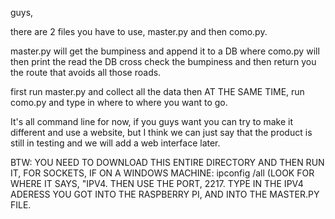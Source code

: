 

guys, 

there are 2 files you have to use, master.py and then como.py. 

master.py will get the bumpiness and append it to a DB where como.py will then print the read the DB cross check the bumpiness and then return you the route that avoids all those roads.

first run master.py and collect all the data then AT THE SAME TIME, run como.py and type in where to where you want to go. 

It's all command line for now, if you guys want you can try to make it different and use a website, but I think we can just say that the product is still in testing and we will add a web interface later.



BTW: YOU NEED TO DOWNLOAD THIS ENTIRE DIRECTORY AND THEN RUN IT, FOR SOCKETS, IF ON A WINDOWS MACHINE: ipconfig /all  (LOOK FOR WHERE IT SAYS, "IPV4. THEN USE THE PORT, 2217. TYPE IN THE IPV4 ADERESS YOU GOT INTO THE RASPBERRY PI, AND INTO THE MASTER.PY FILE.
